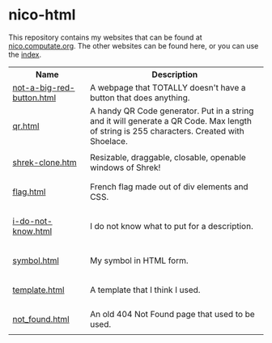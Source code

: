 # nico-html
This repository contains my websites that can be found at [nico.computate.org](https://nico.computate.org). The other websites can be found here, or you can use the [index](index.html).
      <table class="w3-table">
        <tbody>
          <tr>
            <th>
              Name
            </th>
            <th>
              Description
            </th>
          </tr>
          <tr>
            <td>
              <a href="not-a-big-red-button.html"><div class="w3-red w3-round w3-padding">not-a-big-red-button.html</div></a>
            </td>
            <td>
              A webpage that TOTALLY doesn't have a button that does anything.
            </td>
          </tr>
          <tr>
            <td>
              <p><a href="qr.html">qr.html</a></p>
            </td>
            <td>
              A handy QR Code generator. Put in a string and it will generate a QR Code. Max length of string is 255 characters. Created with Shoelace.
            </td>
          </tr>
          <tr>
            <td>
              <p><a href="shrek-clone.htm">shrek-clone.htm</a></p>
            </td>
            <td>
              Resizable, draggable, closable, openable windows of Shrek!
            </td>
          </tr>
          <tr>
            <td>
              <p><a href="flag.html">flag.html</a></p>
            </td>
            <td>
              French flag made out of div elements and CSS.
            </td>
          </tr>
          <tr>
            <td>
              <p><a href="i-do-not-know.html">i-do-not-know.html</a></p>
            </td>
            <td>
              I do not know what to put for a description.
            </td>
          </tr>
          <tr>
            <td>
              <p><a href="symbol.html">symbol.html</a></p>
            </td>
            <td>
              My symbol in HTML form.
            </td>
          </tr>
          <tr>
            <td>
              <p><a href="template.html">template.html</a></p>
            </td>
            <td>
              A template that I think I used.
            </td>
          </tr>
          <tr>
            <td>
              <p><a href="not_found.html">not_found.html</a></p>
            </td>
            <td>
              An old 404 Not Found page that used to be used.
            </td>
          </tr>
        </tbody>
      </table>
